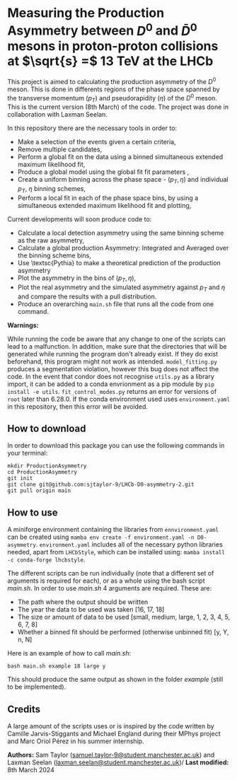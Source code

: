 # Measuring the Production Asymmetry between $D^0$ and  $\bar{D}^0$ mesons in proton-proton collisions at $\sqrt{s} =$ 13 TeV at the LHCb
This project is aimed to calculating the production asymmetry of the $D^0$ meson. This is done in differents regions of the phase space spanned by the transverse momentum ($p_T$) and pseudorapidity ($\eta$) of the $D^0$ meson. This is the current version (8th March) of the code. The project was done in collaboration with Laxman Seelan.

In this repository there are the necessary tools in order to:
 - Make a selection of the events given a certain criteria,
 - Remove multiple candidates,
 - Perform a global fit on the data using a binned simultaneous extended maximum likelihood fit,
 - Produce a global model using the global fit fit parameters ,
 - Create a uniform binning across the phase space - ($p_T, \eta$) and individual $p_T$, $\eta$ binning schemes,
 - Perform a local fit in each of the phase space bins, by using a simultaneous extended maximum likelihood fit and plotting,

Current developments will soon produce code to:
 - Calculate a local detection asymmetry using the same binning scheme as the raw asymmetry,
 - Calculate a global production Asymmetry: Integrated and Averaged over the binning scheme bins,
 - Use \textsc{Pythia} to make a theoretical prediction of the production asymmetry
 - Plot the asymmetry in the bins of ($p_T, \eta$),
 - Plot the real asymmetry and the simulated asymmetry against $p_T$ and $\eta$ and compare the results with a pull distribution.
 - Produce an overarching ```main.sh``` file that runs all the code from one command.

**Warnings:**

While running the code be aware that any change to one of the scripts can lead to a malfunction. In addition, make sure that the directories that will be generated while running the program don't already exist. If they do exist beforehand, this program might not work as intended. ```model_fitting.py``` produces a segmentation violation, however this bug does not affect the code.
In the event that condor does not recognise ```utils.py``` as a library import, it can be added to a conda envrionment as a pip module by ```pip install -e utils```.
```fit_control_modes.py``` returns an error for versions of ```root``` later than 6.28.0. If the conda environment used uses ```environment.yaml``` in this repository, then this error will be avoided.

## How to download
In order to download this package you can use the following commands in your terminal:
```
mkdir ProductionAsymmetry
cd ProductionAsymmetry
git init
git clone git@github.com:sjtaylor-9/LHCb-D0-asymmetry-2.git
git pull origin main
```

## How to use
A miniforge environment containing the libraries from ```ennvironment.yaml``` can be created using ```mamba env create -f environment.yaml -n D0-asymmetry```. ```environment.yaml``` includes all of the necessary python libraries needed, apart from ```LHCbStyle```, which can be installed using: ```mamba install -c conda-forge lhcbstyle```. 

The different scripts can be run individually (note that a different set of arguments is required for each), or as a whole using the bash script *main.sh*.
In order to use *main.sh* 4 arguments are required. These are:
- The path where the output should be written
- The year the data to be used was taken [16, 17, 18]
- The size or amount of data to be used [small, medium, large, 1, 2, 3, 4, 5, 6, 7, 8]
- Whether a binned fit should be performed (otherwise unbinned fit) [y, Y, n, N]

Here is an example of how to call *main.sh*:
```
bash main.sh example 18 large y
```
This should produce the same output as shown in the folder *example* (still to be implemented).
## Credits
A large amount of the scripts uses or is inspired by the code written by Camille Jarvis-Stiggants and Michael England during their MPhys project and Marc Oriol Pérez in his summer internship.


**Authors:** Sam Taylor (samuel.taylor-9@student.manchester.ac.uk) and Laxman Seelan (laxman.seelan@student.manchester.ac.uk)/ **Last modified:** 8th March 2024
